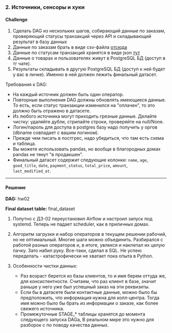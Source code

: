 ### 2. Источники, сенсоры и хуки

#### Challenge

1. Сделать DAG из нескольких шагов, собирающий данные по заказам, проверяющий
   статусы транзакций через API и складывающий результат в базу данных
1. Данные по заказам брать в виде csv-файла
   [отсюда](https://airflow101.python-jitsu.club/orders.csv)
1. Данные по статусам транзакций хранятся в виде json
   [тут](https://api.jsonbin.io/b/5ed7391379382f568bd22822)
1. Данные о товарах и пользователях живут в PostgreSQL БД (доступ в тг чате).
1. Результаты складывать в другую PostgreSQL БД (доступ к ней будет у вас в
   личке). Именно в ней должен лежить финальный датасет.

Требования к DAG:

- На каждый источник должен быть один оператор.
- Повторные выполнения DAG должны обновлять имеющиеся данные. То есть,
  если статус транзакции изменился на "оплачен", то это должно быть
  отражено в датасете.
- Из любого источника могут приходить грязные данные. Делайте чистку:
  удаляйте дубли, стрипайте строки, проверяйте на null/None.
- Логин/пароль для доступа в postgres базу надо получить у оргов
  (dbname совпадает с вашим логином).
- Прежде чем писать в постгрес, надо убедиться, что там есть схема
  и таблица.
- Вы можете использовать pandas, но вообще в благородных домах
  pandas не тянут "в продакшен".
- Финальный датасет содержит следующие колонки: `name`, `age`,
  `good_title`, `date`, `payment_status`, `total_price`, `amount`, `last_modified_at`.
--- 

#### Решение

**DAG:** hw02

**Final dataset table:** final_dataset

1. Попутно с ДЗ-02 переустановил Airflow и настроил запуск под systemd.
Теперь не падает scheduler, как в приличных домах. 
1. Алгоритм загрузки и набор операторов в текущем решении рабочий, но не оптимальный.
Многие шаги можно объединить. Разбирался с работой разных операторов и, в итоге, увлекся 
и наклепал их целую пачку. Зато набил руку.
Все-таки, сделал в SQL. Не успею переделать - катастрофически не хватает пока опыта в Python. 

1. Особенности чистки данных:
    - Раз возраст берется из базы клиентов, то и имя берем оттуда же, для консистентности.
    Считаем, что раз клиент в базе, значит раньше у него уже был успешный заказ на эти реквизиты.
    - Если бы в датасете были контактные данные, можно было бы предположить, что информация
    нужна для колл-центра. Тогда имя можно было бы брать из информации о заказе,
    как более свежего источника.
    - Промежуточные STAGE_* таблицы хранятся до момента следующего запуска DAGa,
    В реальном мире это нужно для разборок с по поводу качества данных. 